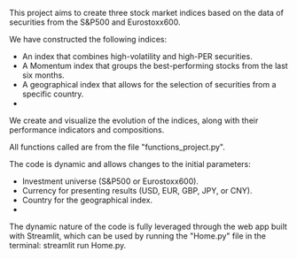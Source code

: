 This project aims to create three stock market indices based on the data of securities from the S&P500 and Eurostoxx600.

We have constructed the following indices:

- An index that combines high-volatility and high-PER securities.
- A Momentum index that groups the best-performing stocks from the last six months.
- A geographical index that allows for the selection of securities from a specific country.
- 
We create and visualize the evolution of the indices, along with their performance indicators and compositions.

All functions called are from the file "functions_project.py".

The code is dynamic and allows changes to the initial parameters:

- Investment universe (S&P500 or Eurostoxx600).
- Currency for presenting results (USD, EUR, GBP, JPY, or CNY).
- Country for the geographical index.
- 
The dynamic nature of the code is fully leveraged through the web app built with Streamlit, which can be used by running the "Home.py" file in the terminal: streamlit run Home.py.
